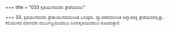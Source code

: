 +++
title = "033 ಕೃತಯುಗದವರು ತ್ರೇತೆಯವರಿಂ"

+++
33. ಕೃತಯುಗದವರು ತ್ರೇತಾಯುಗದವರಿಗಿಂತ ಬಲಿಷ್ಠರು. ದ್ವಾಪರದವರಿಗಿಂತ ಅದ್ಭುತಶಕ್ತಿ ತ್ರೇತೆಯವರಲ್ಲಿತ್ತು. ಕಲಿಯುಗದ ಮಾನವರು ದುರ್ಬುದ್ಧಿಯಿಂದಲೂ ಹೀನಾಕೃತಿಯಿಂದಲೂ ಕೂಡಿರುತ್ತಾರೆ.